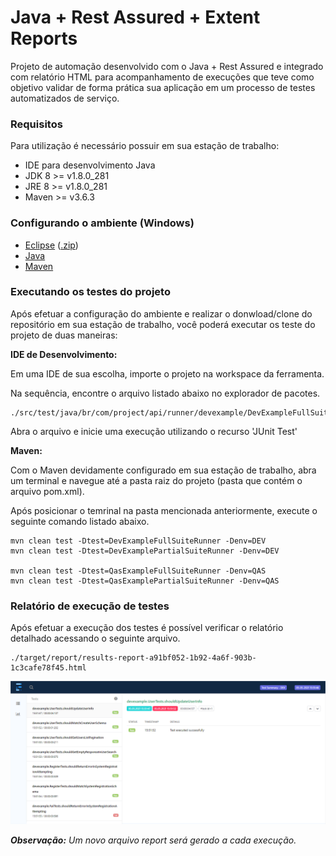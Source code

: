 # Java + Rest Assured + Extent Reports

Projeto de automação desenvolvido com o Java + Rest Assured e integrado com relatório HTML para acompanhamento de execuções que teve como objetivo validar de forma prática sua aplicação em um processo de testes automatizados de serviço.

### Requisitos
Para utilização é necessário possuir em sua estação de trabalho:

* IDE para desenvolvimento Java
* JDK 8 >= v1.8.0_281
* JRE 8 >= v1.8.0_281
* Maven >= v3.6.3

### Configurando o ambiente (Windows)

* [Eclipse](https://www.eclipse.org/downloads/packages/release/2019-06/r) ([.zip](https://www.eclipse.org/downloads/download.php?file=/technology/epp/downloads/release/2019-06/R/eclipse-jee-2019-06-R-win32-x86_64.zip))
* [Java](https://mauriciogeneroso.medium.com/s%C3%A9rie-configurando-java-overview-79ded2f8d41b)
* [Maven](https://dicasdejava.com.br/como-instalar-o-maven-no-windows)

### Executando os testes do projeto
Após efetuar a configuração do ambiente e realizar o donwload/clone do repositório em sua estação de trabalho, você poderá executar os teste do projeto de duas maneiras:

**IDE de Desenvolvimento:**

Em uma IDE de sua escolha, importe o projeto na workspace da ferramenta.

Na sequência, encontre o arquivo listado abaixo no explorador de pacotes.
```
./src/test/java/br/com/project/api/runner/devexample/DevExampleFullSuiteRunner.java
```

Abra o arquivo e inicie uma execução utilizando o recurso 'JUnit Test'

**Maven:**

Com o Maven devidamente configurado em sua estação de trabalho, abra um terminal e navegue até a pasta raiz do projeto (pasta que contém o arquivo pom.xml).

Após posicionar o temrinal na pasta mencionada anteriormente, execute o seguinte comando listado abaixo.
```
mvn clean test -Dtest=DevExampleFullSuiteRunner -Denv=DEV
mvn clean test -Dtest=DevExamplePartialSuiteRunner -Denv=DEV

mvn clean test -Dtest=QasExampleFullSuiteRunner -Denv=QAS
mvn clean test -Dtest=QasExamplePartialSuiteRunner -Denv=QAS
```

### Relatório de execução de testes
Após efetuar a execução dos testes é possível verificar o relatório detalhado acessando o seguinte arquivo.
```
./target/report/results-report-a91bf052-1b92-4a6f-903b-1c3cafe78f45.html
```
![Resport Result](https://github.com/notfounnd/java-junit-api-rest-assured/blob/master/api-rest-assured-report-portal/report/report-sample.png)

***Observação:*** _Um novo arquivo report será gerado a cada execução._

